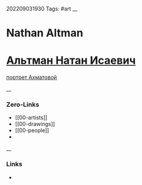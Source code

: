 202209031930
Tags: #art
__
# Nathan Altman
# [Альтман Натан Исаевич](https://ru.wikipedia.org/wiki/%D0%90%D0%BB%D1%8C%D1%82%D0%BC%D0%B0%D0%BD,_%D0%9D%D0%B0%D1%82%D0%B0%D0%BD_%D0%98%D1%81%D0%B0%D0%B5%D0%B2%D0%B8%D1%87)

[портрет Ахматовой](https://virtual.rusmuseumvrm.ru/benois_wing/collection/russkoe_iskusstvo_konca_xix__nachala_xx_vekov/portret_aa_ahmatovoy_altman/index.php?lang=ru)

__
### Zero-Links
- [[00-artists]]
- [[00-drawings]]
- [[00-people]]
- 

__
### Links
- 

 
 